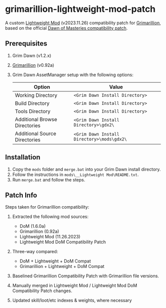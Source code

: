 # grimarillion-lightweight-mod-patch

A custom [Lightweight Mod](https://forums.crateentertainment.com/t/lightweight-mod-for-speeding-up-the-leveling-process/108690) (v2023.11.26) compatibility patch for [Grimarillion](https://forums.crateentertainment.com/t/rel-grimarillion-v92/46587), based on the official [Dawn of Masteries compatibility patch](https://forums.crateentertainment.com/t/lightweight-mod-for-speeding-up-the-leveling-process/108690/148).

## Prerequisites

1. Grim Dawn (v1.2.x)
2. [Grimarillion](https://forums.crateentertainment.com/t/rel-grimarillion-v92/46587) (v0.92a)
3. Grim Dawn AssetManager setup with the following options:

   | Option                        | Value                                      |
   | ----------------------------- | ------------------------------------------ |
   | Working Directory             | `<Grim Dawn Install Directory>`            |
   | Build Directory               | `<Grim Dawn Install Directory>`            |
   | Tools Directory               | `<Grim Dawn Install Directory>`            |
   | Additional Browse Directories | `<Grim Dawn Install Directory>\gdx2\`      |
   | Additional Source Directories | `<Grim Dawn Install Directory>\mods\gdx2\` |

## Installation

1. Copy the `mods` folder and `merge.bat` into your Grim Dawn install directory.
2. Follow the instructions in `mods\__Lightweight Mod\README.txt`.
3. Run `merge.bat` and follow the steps.

## Patch Info

Steps taken for Grimarillion compatibility:

1. Extracted the following mod sources:

   - DoM (1.6.0a)
   - Grimarillion (0.92a)
   - Lightweight Mod (11.26.2023)
   - Lightweight Mod DoM Compatibility Patch

2. Three-way compared:

   - DoM + Lightweight + DoM Compat
   - Grimarillion + Lightweight + DoM Compat

3. Baselined Grimarillion Compatibility Patch with Grimarillion file versions.
4. Manually merged in Lightweight Mod / Lightweight Mod DoM Compatibility Patch changes.
5. Updated skill/loot/etc indexes & weights, where necessary
